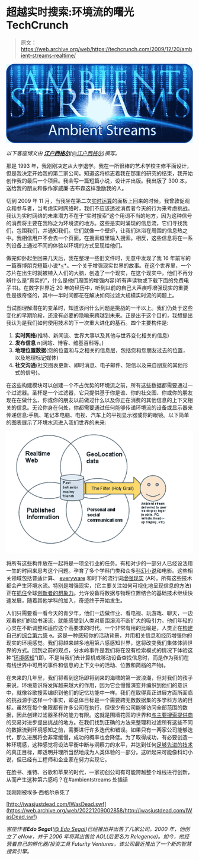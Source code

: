 # 超越实时搜索:环境流的曙光 TechCrunch

> 原文：<https://web.archive.org/web/https://techcrunch.com/2009/12/20/ambient-streams-realtime/>

![](img/1a0f2640b543475033b3962924ae58d3.png)

*以下客座博文由 **[江户西格尔](https://web.archive.org/web/20221209002858/http://www.crunchbase.com/person/edo-segal)**([@江户西格尔](https://web.archive.org/web/20221209002858/http://www.twitter.com/edosegal))撰写。*

那是 1993 年，我刚刚决定从大学退学。我在一所很棒的艺术学校主修平面设计，但是我决定开始我的第二家公司。知道这将标志着我在那里的研究的结束，我开始创作我的最后一个项目。我会写一篇短篇小说，设计并出版。我出版了 300 本，送给我的朋友和像作家威廉·吉布森这样激励我的人。

切到 2009 年 11 月，当我坐在第二次[实时运算](https://web.archive.org/web/20221209002858/http://www.beta.techcrunch.com/2009/11/20/realtime-crunchup-stream-roundtable/)的面板上回来的时候。我曾敦促观众和参与者，当考虑实时网络时，我们不应该透过消费者今天的行为来考虑挑战。我认为实时网络的未来潜力不在于“实时搜索”这个用词不当的地方，因为这种信号的消费将主要在我称之为环境流的地方。这些是实时涌现的信息流，它们寻找我们，包围我们，并通知我们。它们就像一个壁炉，让我们沐浴在周围的信息热之中。我相信用户不会去一个页面，在搜索框里输入搜索。相反，这些信息将在一系列设备上通过不同的体验以环境的方式呈现给他们。

做完仰卧起坐回来几天后，我在整理一些旧文件时，无意中发现了我 16 年前写的一篇赛博朋克短篇小说*[<](https://web.archive.org/web/20221209002858/http://www.iwasjustdead.com/)*。一个关于增强现实世界的故事。在这个世界里，一个芯片在出生时就被植入人们的大脑，创造了一个现实，在这个现实中，他们不再分辨什么是“真实的”，什么是他们周围的增强内容(听有声读物或下载下面的免费电子书)。在数字世界近 20 年的经历中，听到以前的自己大声疾呼增强现实的重要性是很奇怪的，其中一半时间都花在解决如何过滤大规模实时流的问题上。

当试图理解潜在的变革时，知道该问什么问题是挑战的一半以上。我们仍处于这些变化的早期阶段，还没有必要的隐喻来跨越到未来。正是出于这个目的，我想提出我认为是我们如何使用技术的下一次重大进化的基石。四个主要构件是:

1.  **实时网络**(推特、新闻流、世界大事以及其他与世界变化相关的信息)
2.  **发布信息** n(网站、博客、维基百科等。)
3.  **地理位置数据**(您的位置和与之相关的信息层，包括您和您朋友过去的位置，以及地理标记媒体)
4.  **社交沟通**(社交图表更新、即时消息、电子邮件、短信以及来自朋友的其他形式的信号)。

在这些构建模块可以创建一个不占优势的环境流之前，所有这些数据都需要通过一个过滤器。圣杯是一个过滤器，它只提供基于你是谁、你的社交图、你或你的朋友现在在做什么、你或你的朋友以前做过什么以及你正在消费的其他信息的上下文相关的信息。无论你身在何处，你都需要通过任何能够传递环境流的设备或显示器来传递信息:手机、笔记本电脑、电视、汽车上的平视显示器或你的眼镜。以下简单的图表展示了环境水流进入我们世界的未来:

![](img/b09de6fc9ce9c25c4093ddfb976af180.png)

将所有这些构件放在一起将是一项全行业的任务。有相对少的一部分人已经设法用一生的时间来思考这个问题。孕育了多个学科门类和众多[科幻小说](https://web.archive.org/web/20221209002858/http://books.google.com/books?id=SrLwPdBJodMC&lpg=PP1&dq=rainbow's%20end&pg=PP1#v=onepage&q=&f=false)和电影。这些相关领域包括普适计算、 [everyware](https://web.archive.org/web/20221209002858/http://books.google.com/books?id=noMNgMcZvL0C&printsec=frontcover&dq=everyware&ei=TgAjS4vJHIviyATXl_TkBg&cd=1#v=onepage&q=&f=false) 和时下的流行词[增强现实](https://web.archive.org/web/20221209002858/http://en.wikipedia.org/wiki/Augmented_reality) (AR)。所有这些技术都会产生环境水流。特别是增强现实，(它主要关注如何可视化地呈现信息的方法)正在[抓住](https://web.archive.org/web/20221209002858/http://search.beta.techcrunch.com/query.php?s=augmented+reality)全球[创新者的想象力](https://web.archive.org/web/20221209002858/http://blog.futurefacts.net/2009/12/11/augmented-citizen-%E2%80%93-next-augmented-reality-ecosystem/)。允许设备将数据与物理位置结合的基础技术继续快速发展，随着其他学科的加入，奇迹终于开始发生。

人们只需要看一看今天的青少年，他们一边做作业、看电视、玩游戏、聊天，一边观看他们的脸书溪流，就能感受到人类对周围溪流不断扩大的吸引力。他们年轻的心灵在不断调整和适应这个高要求的时代。一个非常有用的比喻是，人类正在[构建](https://web.archive.org/web/20221209002858/http://www.youtube.com/watch?v=YrtANPtnhyg)自己的[综合第六感](https://web.archive.org/web/20221209002858/http://www.ted.com/talks/pattie_maes_demos_the_sixth_sense.html) e。这是一种感知你的活动背景，并用相关信息和经历增强你的现实的环境感觉。我们将越来越多地用第六感感知世界，这将改变我们集体体验世界的方式。回到之前的观点，分水岭事件是我们将在没有检索模式的情况下体验这种“[环境感知](https://web.archive.org/web/20221209002858/http://www.ambientsense.com/)”(即，不是当我们去计算机或移动设备查找信息时，而是作为我们在有线世界中可用的事件和信息的上下文中的活动、位置和简档的产物)。

在未来的几年里，我们将看到这场即将到来的海啸的第一波浪潮，但对我们的孩子来说，环境意识将发挥越来越大的作用，因为它会慢慢演变并编织到他们的意识中，就像谷歌搜索编织到他们的记忆功能中一样。我们在取得真正进展方面所面临的挑战源于这样一个事实，即总体目标是一个需要跨无数数据集的多学科方法的目标。虽然在每个象限都有许多公司在执行，但很少有公司能够访问全部范围的数据，因此创建过滤器圣杯的能力有限。这就是围墙花园的世界和[与](https://web.archive.org/web/20221209002858/http://www.beta.techcrunch.com/2009/10/21/microsoft-to-announce-bing-deals-with-facebook-and-twitter/)[主要搜索提供商](https://web.archive.org/web/20221209002858/http://www.beta.techcrunch.com/2009/12/07/google-realtime/)的交易对进步提出挑战的地方。在我们找到正确的方法来整理和过滤所有这些不同的数据流到环境感知之前，需要进行许多迭代和错误。如果只有一两家公司能够迭代，那么进展将会非常缓慢，成功的概率也会降低。为了取得成功，有必要创造一种环境感，这种感觉将设法平衡中断与洞察力的水平，并达到任何[足够先进的技术](https://web.archive.org/web/20221209002858/http://www.iwise.com/SFuON)的真正目标，即透明并理所当然地成为人类体验的一部分。这听起来可能像科幻小说，但已经有工程师和企业家在努力实现它。

在脸书、推特、谷歌和苹果的时代，一家初创公司有可能跨越整个堆栈进行创新，从而产生这种第六感吗？在#ambientstreams 处插话

我刚刚被埃多·西格尔杀死了

[http://iwasjustdead.com/IWasDead.swf](https://web.archive.org/web/20221209002858/http://iwasjustdead.com/IWasDead.swf)

*客座作者**Edo Segal**([@ Edo Segal](https://web.archive.org/web/20221209002858/http://www.twitter.com/edosegal))已经推出并出售了几家公司。2000 年，他创立了 eNow，并于 2006 年将其出售给 AOL(后更名为 Relegence)。如今，他经营着自己的孵化器/投资工具 Futurity Ventures，该公司最近推出了一个新的智慧搜索引擎。*